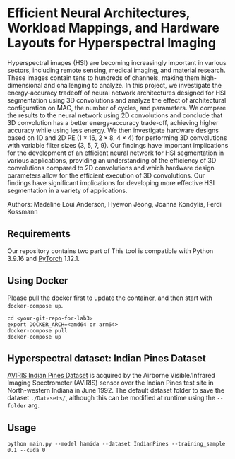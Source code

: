 # Efficient Neural Architectures, Workload Mappings, and Hardware Layouts for Hyperspectral Imaging
Hyperspectral images (HSI) are becoming increasingly important in various sectors, including remote sensing, medical imaging, and material research. These images contain tens to hundreds of channels, making them high-dimensional and challenging to analyze. In this project, we investigate the energy-accuracy tradeoff of neural network architectures designed for HSI segmentation using 3D convolutions and analyze the effect of architectural configuration on MAC, the number of cycles, and parameters. We compare the results to the neural network using 2D convolutions and conclude that 3D convolution has a better energy-accuracy trade-off, achieving higher accuracy while using less energy. We then investigate hardware designs based on 1D and 2D PE ($1\times16$, $2\times8$, $4\times4$) for performing 3D convolutions with variable filter sizes (3, 5, 7, 9). Our findings have important implications for the development of an efficient neural network for HSI segmentation in various applications, providing an understanding of the efficiency of 3D convolutions compared to 2D convolutions and which hardware design parameters allow for the efficient execution of 3D convolutions. Our findings have significant implications for developing more effective HSI segmentation in a variety of applications.

Authors: Madeline Loui Anderson, Hyewon Jeong, Joanna Kondylis, Ferdi Kossmann

## Requirements
Our repository contains two part of 
This tool is compatible with Python 3.9.16 and [PyTorch](http://pytorch.org/) 1.12.1.

## Using Docker

Please pull the docker first to update the container, and then start with `docker-compose up`. 
```
cd <your-git-repo-for-lab3>
export DOCKER_ARCH=<amd64 or arm64>
docker-compose pull
docker-compose up
```

## Hyperspectral dataset: Indian Pines Dataset
[AVIRIS Indian Pines Dataset](https://www.ehu.eus/ccwintco/index.php?title=Hyperspectral_Remote_Sensing_Scenes#Indian_Pines) is acquired by the Airborne Visible/Infrared Imaging Spectrometer (AVIRIS) sensor over the Indian Pines test site in North-western Indiana in June 1992. The default dataset folder to save the dataset `./Datasets/`, although this can be modified at runtime using the `--folder` arg.

## Usage
`python main.py --model hamida --dataset IndianPines --training_sample 0.1 --cuda 0`